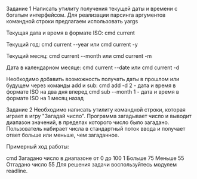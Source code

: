Задание 1
Написать утилиту получения текущей даты и времени с богатым интерфейсом. Для реализации парсинга аргументов командной строки предлагаем использовать yargs

Текущая дата и время в формате ISO:
cmd current

Текущий год:
cmd current --year или cmd current -y

Текущий месяц:
cmd current --month или cmd current -m

Дата в календарном месяце:
cmd current --date или cmd current -d

Необходимо добавить возможность получать даты в прошлом или будущем через команды add и sub:
cmd add -d 2 - дата и время в формате ISO на два дня вперед cmd sub --month 1 - дата и время в формате ISO на 1 месяц назад

Задание 2
Необходимо написать утилиту командной строки, которая играет в игру "Загадай число". Программа загадывает число и выводит диапазон значений, в пределах которого число было загадано. Пользователь набирает числа в стандартный поток ввода и получает ответ больше или меньше, чем загаданное.

Примерный ход работы:

cmd
Загадано число в диапазоне от 0 до 100
1
Больше
75
Меньше
55
Отгадано число 55
Для решения задачи воспользуйтесь модулем readline.